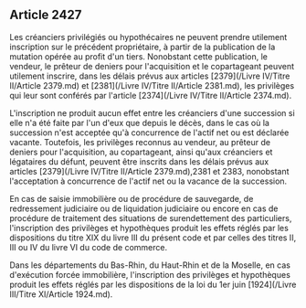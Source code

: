Article 2427
----
Les créanciers privilégiés ou hypothécaires ne peuvent prendre utilement
inscription sur le précédent propriétaire, à partir de la publication de la
mutation opérée au profit d'un tiers. Nonobstant cette publication, le vendeur,
le prêteur de deniers pour l'acquisition et le copartageant peuvent utilement
inscrire, dans les délais prévus aux articles [2379](/Livre IV/Titre II/Article 2379.md) et [2381](/Livre IV/Titre II/Article 2381.md), les privilèges qui
leur sont conférés par l'article [2374](/Livre IV/Titre II/Article 2374.md).

L'inscription ne produit aucun effet entre les créanciers d'une succession si
elle n'a été faite par l'un d'eux que depuis le décès, dans le cas où la
succession n'est acceptée qu'à concurrence de l'actif net ou est déclarée
vacante. Toutefois, les privilèges reconnus au vendeur, au prêteur de deniers
pour l'acquisition, au copartageant, ainsi qu'aux créanciers et légataires du
défunt, peuvent être inscrits dans les délais prévus aux articles [2379](/Livre IV/Titre II/Article 2379.md),2381 et
2383, nonobstant l'acceptation à concurrence de l'actif net ou la vacance de la
succession.

En cas de saisie immobilière ou de procédure de sauvegarde, de redressement
judiciaire ou de liquidation judiciaire ou encore en cas de procédure de
traitement des situations de surendettement des particuliers, l'inscription des
privilèges et hypothèques produit les effets réglés par les dispositions du
titre XIX du livre III du présent code et par celles des titres II, III ou IV du
livre VI du code de commerce.

Dans les départements du Bas-Rhin, du Haut-Rhin et de la Moselle, en cas
d'exécution forcée immobilière, l'inscription des privilèges et hypothèques
produit les effets réglés par les dispositions de la loi du 1er juin [1924](/Livre III/Titre XI/Article 1924.md).
